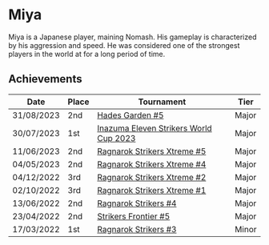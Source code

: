 # Miya

Miya is a Japanese player, maining Nomash.
His gameplay is characterized by his aggression and speed. 
He was considered one of the strongest players in the world at for a long period of time.

## Achievements

| Date | Place | Tournament | Tier |
| - | - | - | - |
| 31/08/2023 | 2nd | [Hades Garden #5](/inapedia/tournaments/hg/hg5.md) | Major |
| 30/07/2023 | 1st | [Inazuma Eleven Strikers World Cup 2023](/inapedia/tournaments/worldcup23.md) | Major |
| 11/06/2023 | 2nd | [Ragnarok Strikers Xtreme #5](/inapedia/tournaments/ragna/ragnax5.md) | Major |
| 04/05/2023 | 2nd | [Ragnarok Strikers Xtreme #4](/inapedia/tournaments/ragna/ragnax4.md) | Major |
| 04/12/2022 | 3rd | [Ragnarok Strikers Xtreme #2](/inapedia/tournaments/ragna/ragnax2.md) | Major |
| 02/10/2022 | 3rd | [Ragnarok Strikers Xtreme #1](/inapedia/tournaments/ragna/ragnax1.md) | Major |
| 13/06/2022 | 2nd | [Ragnarok Strikers #4](/inapedia/tournaments/ragna/ragna4.md) | Major |
| 23/04/2022 | 2nd | [Strikers Frontier #5](/inapedia/tournaments/sf/sf5.md) | Major |
| 17/03/2022 | 1st | [Ragnarok Strikers #3](/inapedia/tournaments/ragna/ragna3.md) | Minor |
